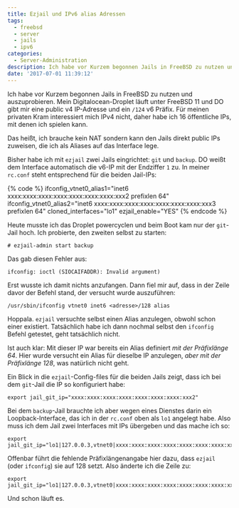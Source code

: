 ```yaml
---
title: Ezjail und IPv6 alias Adressen
tags:
  - freebsd
  - server
  - jails
  - ipv6
categories:
  - Server-Administration
description: Ich habe vor Kurzem begonnen Jails in FreeBSD zu nutzen und auszuprobieren. Mein Digitalocean-Droplet läuft unter FreeBSD 11 und DO gibt mir eine public v4 IP-Adresse und ein /124 v6 Präfix. Für meinen privaten Kram interessiert mich IPv4 nicht, daher habe ich 16 öffentliche IPs, mit denen ich spielen kann.
date: '2017-07-01 11:39:12'
---
```


Ich habe vor Kurzem begonnen Jails in FreeBSD zu nutzen und auszuprobieren. Mein Digitalocean-Droplet läuft unter FreeBSD 11 und DO gibt mir eine public v4 IP-Adresse und ein `/124` v6 Präfix. Für meinen privaten Kram interessiert mich IPv4 nicht, daher habe ich 16 öffentliche IPs, mit denen ich spielen kann.

Das heißt, ich brauche kein NAT sondern kann den Jails direkt public IPs zuweisen, die ich als Aliases auf das Interface lege.

Bisher habe ich mit `ezjail` zwei Jails eingrichtet: `git` und `backup`. DO weißt dem Interface automatisch die v6-IP mit der Endziffer `1` zu. In meiner `rc.conf` steht entsprechend für die beiden Jail-IPs:

{% code %}
ifconfig_vtnet0_alias1="inet6 xxxx:xxxx:xxxx:xxxx:xxxx:xxxx:xxxx:xxx2 prefixlen 64"
ifconfig_vtnet0_alias2="inet6 xxxx:xxxx:xxxx:xxxx:xxxx:xxxx:xxxx:xxx3 prefixlen 64"
cloned_interfaces="lo1"
ezjail_enable="YES"
{% endcode %}

Heute musste ich das Droplet powercyclen und beim Boot kam nur der `git`-Jail hoch. Ich probierte, den zweiten selbst zu starten:

	# ezjail-admin start backup

Das gab diesen Fehler aus:

	ifconfig: ioctl (SIOCAIFADDR): Invalid argument)

Erst wusste ich damit nichts anzufangen. Dann fiel mir auf, dass in der Zeile davor der Befehl stand, der versucht wurde auszuführen:

	/usr/sbin/ifconfig vtnet0 inet6 <adresse>/128 alias

Hoppala. `ezjail` versuchte selbst einen Alias anzulegen, obwohl schon einer existiert. Tatsächlich habe ich dann nochmal selbst den `ifconfig` Befehl getestet, geht tatsächlich nicht.

Ist auch klar: Mit dieser IP war bereits ein Alias definiert _mit der Präfixlänge 64_. Hier wurde versucht ein Alias für dieselbe IP anzulegen, _aber mit der Präfixlänge 128_, was natürlich nicht geht.

Ein Blick in die `ezjail`-Config-files für die beiden Jails zeigt, dass ich bei dem `git`-Jail die IP so konfiguriert habe:

	export jail_git_ip="xxxx:xxxx:xxxx:xxxx:xxxx:xxxx:xxxx:xxx2"

Bei dem `backup`-Jail brauchte ich aber wegen eines Dienstes darin ein Loopback-Interface, das ich in der `rc.conf` oben als `lo1` angelegt habe. Also muss ich dem Jail zwei Interfaces mit IPs übergeben und das mache ich so:

	export jail_git_ip="lo1|127.0.0.3,vtnet0|xxxx:xxxx:xxxx:xxxx:xxxx:xxxx:xxxx:xxx3"

Offenbar führt die fehlende Präfixlängenangabe hier dazu, dass `ezjail` (oder `ifconfig`) sie auf 128 setzt. Also änderte ich die Zeile zu: 

	export jail_git_ip="lo1|127.0.0.3,vtnet0|xxxx:xxxx:xxxx:xxxx:xxxx:xxxx:xxxx:xxx3/64"

Und schon läuft es.

